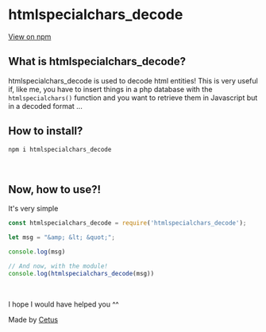 # htmlspecialchars_decode
[View on npm](https://www.npmjs.com/package/htmlspecialchars_decode)
## What is htmlspecialchars_decode?
htmlspecialchars_decode is used to decode html entities! This is very useful if, like me, you have to insert things in a php database with the `htmlspecialchars()` function and you want to retrieve them in Javascript but in a decoded format ...
<br>
## How to install?
```javascript
npm i htmlspecialchars_decode
```
<br>

## Now, how to use?!
It's very simple

```javascript
const htmlspecialchars_decode = require('htmlspecialchars_decode');

let msg = "&amp; &lt; &quot;";

console.log(msg)

// And now, with the module!
console.log(htmlspecialchars_decode(msg))
```
<br>

I hope I would have helped you ^^

Made by [Cetus](https://cetus.tk)
